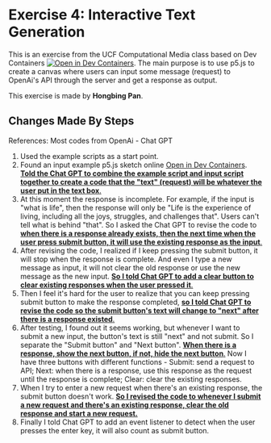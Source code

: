 # Exercise 4: Interactive Text Generation

This is an exercise from the UCF Computational Media class based on Dev Containers [![Open in Dev Containers](https://img.shields.io/static/v1?label=Dev%20Containers&message=Open&color=blue&logo=visualstudiocode)](https://vscode.dev/redirect?url=vscode://ms-vscode-remote.remote-containers/cloneInVolume?url=https://github.com/microsoft/vscode-remote-try-node). The main purpose is to use p5.js to create a canvas where users can input some message (request) to OpenAi's API through the server and get a response as output.

This exercise is made by **Hongbing Pan**.

## Changes Made By Steps

References: Most codes from OpenAi - Chat GPT

1. Used the example scripts as a start point.
2. Found an input example p5.js sketch online [Open in Dev Containers](https://editor.p5js.org/tom.smith/sketches/fASj3inoc). <ins>**Told the Chat GPT to combine the example script and input script together to create a code that the "text" (request) will be whatever the user put in the text box**.</ins>
3. At this moment the response is incomplete. For example, if the input is "what is life", then the response will only be "Life is the experience of living, including all the joys, struggles, and challenges that". Users can't tell what is behind "that". So I asked the Chat GPT to revise the code to <ins>**when there is a response already exists, then the next time when the user press submit button, it will use the existing response as the input**.</ins>
4. After revising the code, I realized if I keep pressing the submit button, it will stop when the response is complete. And even I type a new message as input, it will not clear the old response or use the new message as the new input. <ins>**So I told Chat GPT to add a clear button to clear existing responses when the user pressed it**.</ins>
5. Then I feel it's hard for the user to realize that you can keep pressing submit button to make the response completed, <ins>**so I told Chat GPT to revise the code so the submit button's text will change to "next" after there is a response existed**.</ins>
6. After testing, I found out it seems working, but whenever I want to submit a new input, the button's text is still "next" and not submit. So I separate the "Submit button" and "Next button". <ins>**When there is a response, show the next button, if not, hide the next button**.</ins> Now I have three buttons with different functions - Submit: send a request to API; Next: when there is a response, use this response as the request until the response is complete; Clear: clear the existing responses.
7. When I try to enter a new request when there's an existing response, the submit button doesn't work. <ins>**So I revised the code to whenever I submit a new request and there's an existing response, clear the old response and start a new request.**</ins>
8. Finally I told Chat GPT to add an event listener to detect when the user presses the enter key, it will also count as submit button.